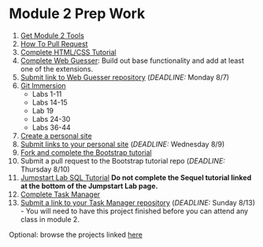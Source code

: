 # Module 2 Prep Work

1. [Get Module 2 Tools](details/tools.md)
1. [How To Pull Request](https://yangsu.github.io/pull-request-tutorial/)
1. [Complete HTML/CSS Tutorial](details/html-css.md)
1. [Complete Web Guesser](http://tutorials.jumpstartlab.com/projects/web_guesser.html): Build out base functionality and add at least one of the extensions.
1. [Submit link to Web Guesser repository](https://goo.gl/forms/Bp1OQbip1eOXsGpm2) (*DEADLINE:* Monday 8/7)
1. [Git Immersion](http://gitimmersion.com/)
    * Labs 1-11
    * Labs 14-15
    * Lab 19
    * Labs 24-30
    * Labs 36-44
1. [Create a personal site](details/personal-site.md)
1. [Submit links to your personal site](https://goo.gl/forms/ggP1ZSN9l9v3qpvt1) (*DEADLINE:* Wednesday 8/9)
1. [Fork and complete the Bootstrap tutorial](https://github.com/s-espinosa/bootstrap_tutorial)
1. Submit a pull request to the Bootstrap tutorial repo (*DEADLINE:* Thursday 8/10)
1. [Jumpstart Lab SQL Tutorial](http://tutorials.jumpstartlab.com/topics/sql/fundamental_sql.html) **Do not complete the Sequel tutorial linked at the bottom of the Jumpstart Lab page.**
1. [Complete Task Manager](https://github.com/s-espinosa/task_manager_redux)
1. [Submit a link to your Task Manager repository](https://goo.gl/forms/mKkD3r3wce3Sb6f03) (*DEADLINE:* Sunday 8/13) - You will need to have this project finished before you can attend any class in module 2.

Optional: browse the projects linked [here](details/additional.md)
